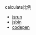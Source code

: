 calculate比例

- [jsrun](http://jsrun.net/UWyKp)
- [jsbin](https://output.jsbin.com/kinijon/)
- [codepen](https://codepen.io/gzwawj/pen/byKpWK)